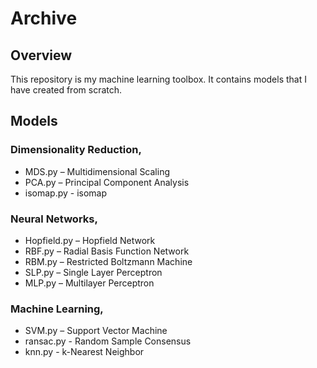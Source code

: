 # Archive

## Overview
This repository is my machine learning toolbox. It contains models that I have created from scratch.

## Models

### Dimensionality Reduction,
* MDS.py – Multidimensional Scaling
* PCA.py – Principal Component Analysis
* isomap.py - isomap

### Neural Networks,

* Hopfield.py – Hopfield Network
* RBF.py – Radial Basis Function Network
* RBM.py – Restricted Boltzmann Machine
* SLP.py – Single Layer Perceptron
* MLP.py – Multilayer Perceptron

### Machine Learning,
* SVM.py – Support Vector Machine
* ransac.py - Random Sample Consensus
* knn.py - k-Nearest Neighbor
